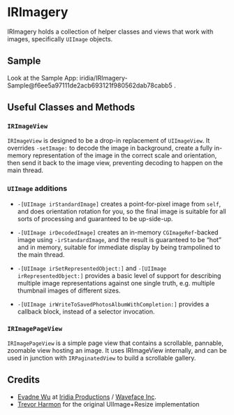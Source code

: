 # IRImagery

IRImagery holds a collection of helper classes and views that work with images, specifically `UIImage` objects.

## Sample

Look at the Sample App: iridia/IRImagery-Sample@f6ee5a97111de2acb693121f980562dab78cabb5 .

## Useful Classes and Methods

### `IRImageView`

`IRImageView` is designed to be a drop-in replacement of `UIImageView`.  It overrides `-setImage:` to decode the image in background, create a fully in-memory representation of the image in the correct scale and orientation, then send it back to the image view, preventing decoding to happen on the main thread. 

### `UIImage` additions

*	`-[UIImage irStandardImage]` creates a point-for-pixel image from `self`, and does orientation rotation for you, so the final image is suitable for all sorts of processing and guaranteed to be up-side-up.

*	`-[UIImage irDecodedImage]` creates an in-memory `CGImageRef`-backed image using `-irStandardImage`, and the result is guaranteed to be “hot” and in memory, suitable for immediate display by being trampolined to the main thread.

*	`-[UIImage irSetRepresentedObject:]` and `-[UIImage irRepresentedObject:]` provides a basic level of support for describing multiple image representations against one single truth, e.g. multiple thumbnail images of different sizes.

*	`-[UIImage irWriteToSavedPhotosAlbumWithCompletion:]` provides a callback block, instead of a selector invocation.

###	`IRImagePageView`

`IRImagePageView` is a simple page view that contains a scrollable, pannable, zoomable view hosting an image.  It uses IRImageView internally, and can be used in junction with `IRPaginatedView` to build a scrollable gallery.

##	Credits

*	[Evadne Wu](http://twitter.com/evadne) at [Iridia Productions](http://iridia.tw) / [Waveface Inc](http://waveface.com).
*	[Trevor Harmon](http://vocaro.com/trevor/blog/2009/10/12/resize-a-uiimage-the-right-way/) for the original UIImage+Resize implementation
